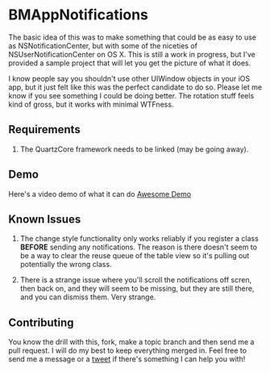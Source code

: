 BMAppNotifications
==================

The basic idea of this was to make something that could be as easy to use as NSNotificationCenter, but with some of the niceties of NSUserNotificationCenter on OS X. This is still a work in progress, but I've provided a sample project that will let you get the picture of what it does. 

I know people say you shouldn't use other UIWindow objects in your iOS app, but it just felt like this was the perfect candidate to do so. Please let me know if you see something I could be doing better. The rotation stuff feels kind of gross, but it works with minimal WTFness.

Requirements
------------

1. The QuartzCore framework needs to be linked (may be going away).

Demo
----

Here's a video demo of what it can do [Awesome Demo](http://f.cl.ly/items/2i1t2w3W2B1j1s1F2S0X/BMAppNotificationsMovie%20-%20Broadband.m4v)

Known Issues
-----------

1. The change style functionality only works reliably if you register a class **BEFORE** sending any notifications. The reason is there doesn't seem to be a way to clear the reuse queue of the table view so it's pulling out potentially the wrong class.

2. There is a strange issue where you'll scroll the notifications off scren, then back on, and they will seem to be missing, but they are still there, and you can dismiss them. Very strange.

Contributing
-----------

You know the drill with this, fork, make a topic branch and then send me a pull request. I will do my best to keep everything merged in. Feel free to send me a message or a [tweet](http://www.twitter.com/brianmichel) if there's something I can help you with!